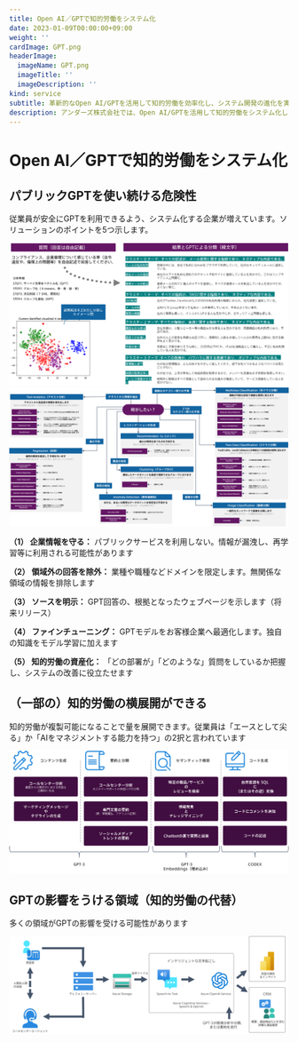 ```yaml
---
title: Open AI／GPTで知的労働をシステム化
date: 2023-01-09T00:00:00+09:00
weight: ''
cardImage: GPT.png
headerImage:
  imageName: GPT.png
  imageTitle: ''
  imageDescription: ''
kind: service
subtitle: 革新的なOpen AI/GPTを活用して知的労働を効率化し、システム開発の進化を実現
description: アンダーズ株式会社では、Open AI/GPTを活用して知的労働をシステム化し、効率性と品質を向上させます。AIによる自動化と自然言語処理の能力を活かし、プロジェクトの生産性を向上させ、お客様のニーズに迅速かつ柔軟に対応します。企業の大きな資産になる可能性を秘めているOpen AI/GPTは、活用経験も豊富なアンダーズにお任せください。
---
```

# Open AI／GPTで知的労働をシステム化



## パブリックGPTを使い続ける危険性

従業員が安全にGPTを利用できるよう、システム化する企業が増えています。ソリューションのポイントを5つ示します。

![](/gpt1.png)
![](/gpt2.png)

**（1） 企業情報を守る：** パブリックサービスを利用しない。情報が漏洩し、再学習等に利用される可能性があります

**（2） 領域外の回答を除外：** 業種や職種などドメインを限定します。無関係な領域の情報を排除します

**（3） ソースを明示：** GPT回答の、根拠となったウェブページを示します（将来リリース）

**（4） ファインチューニング：** GPTモデルをお客様企業へ最適化します。独自の知識をモデル学習に加えます

**（5） 知的労働の資産化：** 「どの部署が」「どのような」質問をしているか把握し、システムの改善に役立たせます

## （一部の）知的労働の横展開ができる

知的労働が複製可能になることで量を展開できます。従業員は「エースとして尖る」か「AIをマネジメントする能力を持つ」の2択と言われています

![](/gpt3.png)

## GPTの影響をうける領域（知的労働の代替）

多くの領域がGPTの影響を受ける可能性があります

![](/gpt4.png)
